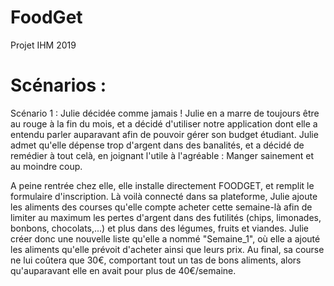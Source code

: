 # FoodGet
Projet IHM 2019 

# Scénarios : 
Scénario 1 : Julie décidée comme jamais !
Julie en a marre de toujours être au rouge à la fin du mois, et a décidé d'utiliser notre application dont elle a entendu parler auparavant afin de pouvoir gérer son budget étudiant.
Julie admet qu'elle dépense trop d'argent dans des banalités, et a décidé de remédier à tout celà, en joignant l'utile à l'agréable : Manger sainement et au moindre coup.

A peine rentrée chez elle, elle installe directement FOODGET, et remplit le formulaire d'inscription. 
Là voilà connecté dans sa plateforme, Julie ajoute les aliments des courses qu'elle compte acheter cette semaine-là afin de limiter au maximum les pertes d'argent dans des futilités (chips, limonades, bonbons, chocolats,...) et plus dans des légumes, fruits et viandes.
Julie créer donc une nouvelle liste qu'elle a nommé "Semaine_1", où elle a ajouté les aliments qu'elle prévoit d'acheter ainsi que leurs prix. Au final, sa course ne lui coûtera que 30€, comportant tout un tas de bons aliments, alors qu'auparavant elle en avait pour plus de 40€/semaine.
